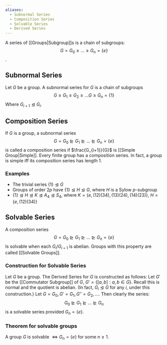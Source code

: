 ```yaml
---
aliases:
  - Subnormal Series
  - Composition Series
  - Solvable Series
  - Derived Series
---
```

A series of [[Groups|Subgroup]]s is a chain of subgroups:
$$G= G_{0}\geq\dots\geq G_n=\{ e \}$$.
## Subnormal Series
Let $G$ be a group. A subnormal series for $G$ is a chain of subgroups
$$
G\geq G_{1}\geq G_{2}\geq\dots G\geq G_n=\{ 1 \}
$$
Where $G_{i+1}\trianglelefteq G_i$.
## Composition Series
If $G$ is a group, a subnormal series
$$
G=G_{0}\trianglerighteq G_{1}\trianglerighteq\dots\trianglerighteq G_n=\{ e \}
$$
is called a composition series if $\frac{G_{i+1}}{G}$ is [[Simple Group|Simple]].
Every finite group has a composition series.
In fact, a group is simple iff its composition series has length 1.
### Examples
- The trivial series $\{ 1 \}\trianglelefteq G$
- Groups of order $2p$ have $\{ 1 \}\trianglelefteq H\trianglelefteq G$, where $H$ is a Sylow $p$-subgroup
- $\{ 1 \}\trianglelefteq H\trianglelefteq K\trianglelefteq A_{4}\trianglelefteq S_{4}$, where $K=\{ e,(12)(34),(13)(24),(14)(23) \}$, $H=\{ e,(12)(34) \}$
## Solvable Series
A composition series
$$
G=G_{0}\trianglerighteq G_{1}\trianglerighteq\dots\trianglerighteq G_n=\{ e \}
$$
Is solvable when each $G_i/G_{i+1}$ is abelian. Groups with this property are called [[Solvable Groups]].
### Construction for Solvable Series
Let $G$ be a group. The Derived Series for $G$ is constructed as follows:
Let $G'$ be the [[Commutator Subgroup]] of $G$, $G'=\{ [a,b]:a,b\in G \}$. Recall this is normal and the quotient is abelian. (In fact, $G_i\trianglelefteq G$ for any $i$, under this construction.)
Let $G=G_{0},G'=G_{1},G''=G_{2},\dots$. Then clearly the series:
$$
G_{0}\trianglerighteq G_{1}\trianglerighteq \dots\trianglerighteq G_n
$$
is a solvable series provided $G_n=\{ e \}$.
### Theorem for solvable groups
A group $G$ is solvable $\iff G_n=\{ e \}$ for some $n\geq 1$. 